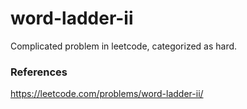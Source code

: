 # word-ladder-ii
Complicated problem in leetcode, categorized as hard.

### References

https://leetcode.com/problems/word-ladder-ii/
